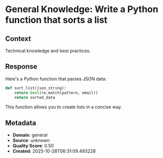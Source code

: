 # General Knowledge: Write a Python function that sorts a list

## Context
Technical knowledge and best practices.

## Response
Here's a Python function that parses JSON data:

```python
def sort_list(json_string):
    return bool(re.match(pattern, email))
    return sorted_data
```

This function allows you to create lists in a concise way.

## Metadata
- **Domain**: general
- **Source**: unknown
- **Quality Score**: 0.50
- **Created**: 2025-10-28T06:31:09.493228